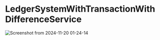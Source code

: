 # LedgerSystemWithTransactionWithDifferenceService
![Screenshot from 2024-11-20 01-24-14](https://github.com/user-attachments/assets/842840b9-e229-4995-bf60-6d2ca627f8a6)

